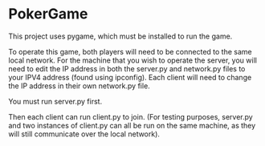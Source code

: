 # PokerGame

This project uses pygame, which must be installed to run the game.

To operate this game, both players will need to be connected to the same local network. For the machine that you wish to operate the server, you will need to edit the IP address in both the server.py and network.py files to your IPV4 address (found using ipconfig). Each client will need to change the IP address in their own network.py file. 

You must run server.py first.

Then each client can run client.py to join. (For testing purposes, server.py and two instances of client.py can all be run on the same machine, as they will still communicate over the local network).
